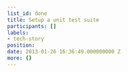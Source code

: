 ```yaml
---
list_id: done
title: Setup a unit test suite
participants: []
labels:
- tech-story
position: 
date: 2013-01-26 16:36:49.000000000 Z
more: {}
---
```


